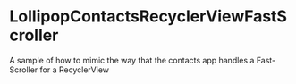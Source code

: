 # LollipopContactsRecyclerViewFastScroller
A sample of how to mimic the way that the contacts app handles a Fast-Scroller for a RecyclerView
